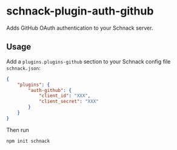 # schnack-plugin-auth-github

Adds GitHub OAuth authentication to your Schnack server.

## Usage

Add a `plugins.plugins-github` section to your Schnack config file `schnack.json`:

```json
{
    "plugins": {
        "auth-github": {
            "client_id": "XXX",
            "client_secret": "XXX"
        }
    }
}
```

Then run

```
npm init schnack
```
